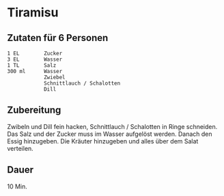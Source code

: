 # Tiramisu

## Zutaten für 6 Personen
    1 EL        Zucker
    3 EL        Wasser
    1 TL        Salz
    300 ml      Wasser
                Zwiebel
                Schnittlauch / Schalotten
                Dill

## Zubereitung
Zwibeln und Dill fein hacken, Schnittlauch / Schalotten in Ringe schneiden. Das Salz und der Zucker muss im Wasser aufgelöst werden. Danach den Essig hinzugeben. Die Kräuter hinzugeben und alles über dem Salat verteilen.

## Dauer
10 Min.
